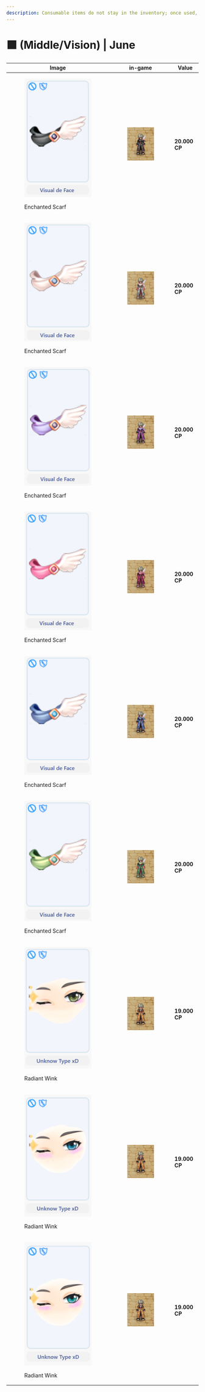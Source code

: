 ```yaml
---
description: Consumable items do not stay in the inventory; once used, they are discarded.
---
```


# 🟩 (Middle/Vision) | June

<table><thead><tr><th width="255.6666259765625">Image</th><th>in-game</th><th>Value</th></tr></thead><tbody><tr><td><div><figure><img src="../../../../.gitbook/assets/image (676).png" alt=""><figcaption><p>Enchanted Scarf</p></figcaption></figure></div></td><td><div><figure><img src="../../../../.gitbook/assets/15.gif" alt=""><figcaption></figcaption></figure></div></td><td><strong>20.000 CP</strong></td></tr><tr><td><div><figure><img src="../../../../.gitbook/assets/image (677).png" alt=""><figcaption><p>Enchanted Scarf</p></figcaption></figure></div></td><td><div><figure><img src="../../../../.gitbook/assets/11.gif" alt=""><figcaption></figcaption></figure></div></td><td><strong>20.000 CP</strong></td></tr><tr><td><div><figure><img src="../../../../.gitbook/assets/image (678).png" alt=""><figcaption><p>Enchanted Scarf</p></figcaption></figure></div></td><td><div><figure><img src="../../../../.gitbook/assets/10.gif" alt=""><figcaption></figcaption></figure></div></td><td><strong>20.000 CP</strong></td></tr><tr><td><div><figure><img src="../../../../.gitbook/assets/image (679).png" alt=""><figcaption><p>Enchanted Scarf</p></figcaption></figure></div></td><td><div><figure><img src="../../../../.gitbook/assets/12.gif" alt=""><figcaption></figcaption></figure></div></td><td><strong>20.000 CP</strong></td></tr><tr><td><div><figure><img src="../../../../.gitbook/assets/image (680).png" alt=""><figcaption><p>Enchanted Scarf</p></figcaption></figure></div></td><td><div><figure><img src="../../../../.gitbook/assets/14.gif" alt=""><figcaption></figcaption></figure></div></td><td><strong>20.000 CP</strong></td></tr><tr><td><div><figure><img src="../../../../.gitbook/assets/image (681).png" alt=""><figcaption><p>Enchanted Scarf</p></figcaption></figure></div></td><td><div><figure><img src="../../../../.gitbook/assets/13.gif" alt=""><figcaption></figcaption></figure></div></td><td><strong>20.000 CP</strong></td></tr><tr><td><div><figure><img src="../../../../.gitbook/assets/image (682).png" alt=""><figcaption><p>Radiant Wink</p></figcaption></figure></div></td><td><div><figure><img src="../../../../.gitbook/assets/26.gif" alt=""><figcaption></figcaption></figure></div></td><td><strong>19.000 CP</strong></td></tr><tr><td><div><figure><img src="../../../../.gitbook/assets/image (683).png" alt=""><figcaption><p>Radiant Wink</p></figcaption></figure></div></td><td><div><figure><img src="../../../../.gitbook/assets/25.gif" alt=""><figcaption></figcaption></figure></div></td><td><strong>19.000 CP</strong></td></tr><tr><td><div><figure><img src="../../../../.gitbook/assets/image (684).png" alt=""><figcaption><p>Radiant Wink</p></figcaption></figure></div></td><td><div><figure><img src="../../../../.gitbook/assets/27.gif" alt=""><figcaption></figcaption></figure></div></td><td><strong>19.000 CP</strong></td></tr></tbody></table>
